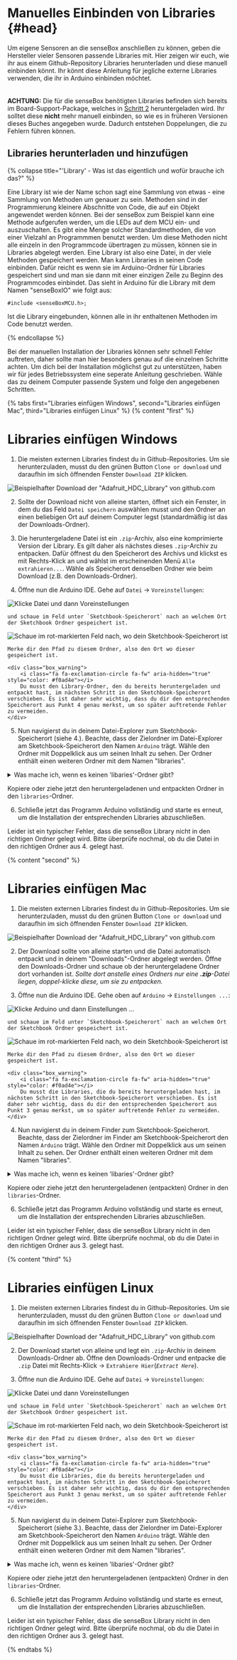 # Manuelles Einbinden von Libraries {#head}

<div class="description">Um eigene Sensoren an die senseBox anschließen zu können, geben die Hersteller vieler Sensoren passende Libraries mit. Hier zeigen wir euch, wie ihr aus einem Github-Repository Libraries herunterladen und diese manuell einbinden könnt. Ihr könnt diese Anleitung für jegliche externe Libraries verwenden, die ihr in Arduino einbinden möchtet. </div>
<div class="line">
    <br>
    <br>
</div>

<div class="box_error">
    <i class="fa fa-exclamation-triangle fa-fw" aria-hidden="true" style="color: #d9534f"></i>
    <b>ACHTUNG:</b> Die für die senseBox benötigten Libraries befinden sich bereits im Board-Support-Package, welches in <a href="../erste-schritte/board-support-packages-installieren.md">Schritt 2</a> heruntergeladen wird. Ihr solltet diese <b> nicht </b> mehr manuell einbinden, so wie es in früheren Versionen dieses Buches angegeben wurde.
    Dadurch entstehen Doppelungen, die zu Fehlern führen können.
</div>

## Libraries herunterladen und hinzufügen

{% collapse title="'Library' - Was ist das eigentlich und wofür brauche ich das?" %}

Eine Library ist wie der Name schon sagt eine Sammlung von etwas - eine Sammlung von Methoden um genauer zu sein. Methoden sind in der Programmierung kleinere Abschnitte von Code, die auf ein Objekt angewendet werden können. 
Bei der senseBox zum Beispiel kann eine Methode aufgerufen werden, um die LEDs auf dem MCU ein- und auszuschalten. Es gibt eine Menge solcher Standardmethoden, die von einer Vielzahl an Programmmen benutzt werden. Um diese Methoden nicht alle einzeln in den Programmcode übertragen zu müssen, können sie in Libraries abgelegt werden. 
Eine Library ist also eine Datei, in der viele Methoden gespeichert werden. Man kann Libraries in seinen Code einbinden. Dafür reicht es wenn sie im Arduino-Ordner für Libraries gespeichert sind und man sie dann mit einer einzigen Zeile zu Beginn des Programmcodes einbindet. Das sieht in Arduino für die Library mit dem Namen "senseBoxIO" wie folgt aus: 

```arduino
#include <senseBoxMCU.h>;
```

Ist die Library eingebunden, können alle in ihr enthaltenen Methoden im Code benutzt werden. 

{% endcollapse %}


Bei der manuellen Installation der Libraries können sehr schnell Fehler auftreten, daher sollte man hier besonders genau auf die einzelnen Schritte achten. Um dich bei der Installation möglichst gut zu unterstützen, haben wir für jedes Betriebssystem eine seperate Anleitung geschrieben.
Wähle das zu deinem Computer passende System und folge den angegebenen Schritten.

{% tabs first="Libraries einfügen Windows", second="Libraries einfügen Mac", third="Libraries einfügen Linux" %}
{% content "first" %}
# Libraries einfügen Windows

1. Die meisten externen Libraries findest du in Github-Repositories. Um sie herunterzuladen, musst du den grünen Button `Clone or download` und daraufhin im sich öffnenden Fenster `Download ZIP` klicken. 

  ![Beispielhafter Download der "Adafruit_HDC_Library" von github.com](pictures/libraries/github_download.png)

2. Sollte der Download nicht von alleine starten, öffnet sich ein Fenster, in dem du das Feld ``Datei speichern`` auswählen musst und den Ordner an einen beliebigen Ort auf deinem Computer legst (standardmäßig ist das der Downloads-Ordner).

3. Die heruntergeladene Datei ist ein `.zip`-Archiv, also eine komprimierte Version der Library. Es gilt daher als nächstes dieses `.zip`-Archiv zu entpacken. Dafür öffnest du den Speicherort des Archivs und klickst es mit Rechts-Klick an und wählst im erscheinenden Menü `Alle extrahieren...`. Wähle als Speicherort denselben Ordner wie beim Download (z.B. den Downloads-Ordner).

4. Öffne nun die Arduino IDE. Gehe auf `Datei` -> `Voreinstellungen`:

 ![Klicke `Datei` und dann `Voreinstellungen`](pictures/libraries/voreinstellungen_2.PNG?raw=true)

    und schaue im Feld unter `Sketchbook-Speicherort` nach an welchem Ort der Sketchbook Ordner gespeichert ist. 

 ![Schaue im rot-markierten Feld nach, wo dein Sketchbook-Speicherort ist](pictures/libraries/voreinstellungen.PNG)

    Merke dir den Pfad zu diesem Ordner, also den Ort wo dieser gespeichert ist.

    <div class="box_warning">
        <i class="fa fa-exclamation-circle fa-fw" aria-hidden="true" style="color: #f0ad4e"></i>
        Du musst den Library-Ordner, den du bereits heruntergeladen und entpackt hast, im nächsten Schritt in den Sketchbook-Speicherort verschieben. Es ist daher sehr wichtig, dass du dir den entsprechenden Speicherort aus Punkt 4 genau merkst, um so später auftretende Fehler zu vermeiden.
    </div>

5. Nun navigierst du in deinem Datei-Explorer zum Sketchbook-Speicherort (siehe 4.). Beachte, dass der Zielordner im Datei-Explorer am Sketchbook-Speicherort den Namen `Arduino` trägt. Wähle den Ordner mit Doppelklick aus um seinen Inhalt zu sehen. Der Ordner enthält einen weiteren Ordner mit dem Namen "libraries".

 <details><summary>Was mache ich, wenn es keinen 'libaries'-Ordner gibt?</summary><p>Falls hier kein Ordner mit dem Namen "libraries" vorhanden ist, kannst du einfach einen neuen Ordner erstellen und diesen "libraries" nennen. Einen neuen Ordner erstellst du mit Rechtsklick in den Dateiexplorer -&gt; <code>Neu</code> -&gt; <code>Ordner</code>.</p></details>
 <p>Kopiere oder ziehe jetzt den heruntergeladenen und entpackten Ordner in den <code>libraries</code>-Ordner.</p>  

6. Schließe jetzt das Programm Arduino vollständig und starte es erneut, um die Installation der entsprechenden Libraries abzuschließen. 


<div class="box_warning">
    <i class="fa fa-exclamation-circle fa-fw" aria-hidden="true" style="color: #f0ad4e"></i>
    Leider ist ein typischer Fehler, dass die senseBox Library nicht in den richtigen Ordner gelegt wird. Bitte überprüfe nochmal, ob du die Datei in den richtigen Ordner aus 4. gelegt hast.
</div>

{% content "second" %}
# Libraries einfügen Mac

1. Die meisten externen Libraries findest du in Github-Repositories. Um sie herunterzuladen, musst du den grünen Button `Clone or download` und daraufhin im sich öffnenden Fenster `Download ZIP` klicken. 

  ![Beispielhafter Download der "Adafruit_HDC_Library" von github.com](pictures/libraries/github_download.png)

2. Der Download sollte von alleine starten und die Datei automatisch entpackt und in deinem "Downloads"-Ordner abgelegt werden. Öffne den Downloads-Ordner und schaue ob der heruntergeladene Ordner dort vorhanden ist. *Sollte dort anstelle eines Ordners nur eine **.zip**-Datei liegen, doppel-klicke diese, um sie zu entpacken.*

3. Öffne nun die Arduino IDE. Gehe oben auf `Arduino` -> `Einstellungen ...`:

 ![Klicke `Arduino` und dann `Einstellungen ...`](pictures/libraries/voreinstellungen_2_mac.png)

    und schaue im Feld unter `Sketchbook-Speicherort` nach an welchem Ort der Sketchbook Ordner gespeichert ist. 

 ![Schaue im rot-markierten Feld nach, wo dein Sketchbook-Speicherort ist](pictures/libraries/voreinstellungen_mac.png)

    Merke dir den Pfad zu diesem Ordner, also den Ort wo dieser gespeichert ist.

    <div class="box_warning">
        <i class="fa fa-exclamation-circle fa-fw" aria-hidden="true" style="color: #f0ad4e"></i>
        Du musst die Libraries, die du bereits heruntergeladen hast, im nächsten Schritt in den Sketchbook-Speicherort verschieben. Es ist daher sehr wichtig, dass du dir den entsprechenden Speicherort aus Punkt 3 genau merkst, um so später auftretende Fehler zu vermeiden.
    </div>

4. Nun navigierst du in deinem Finder zum Sketchbook-Speicherort. Beachte, dass der Zielordner im Finder am Sketchbook-Speicherort den Namen `Arduino` trägt. Wähle den Ordner mit Doppelklick aus um seinen Inhalt zu sehen. Der Ordner enthält einen weiteren Ordner mit dem Namen "libraries".

 <details><summary>Was mache ich, wenn es keinen 'libaries'-Ordner gibt?</summary><p>Falls hier kein Ordner mit dem Namen "libraries" vorhanden ist, kannst du einfach einen neuen Ordner erstellen und diesen "libraries" nennen.</p></details>
 <p>Kopiere oder ziehe jetzt den heruntergeladenen (entpackten) Ordner in den <code>libraries</code>-Ordner.</p>

6. Schließe jetzt das Programm Arduino vollständig und starte es erneut, um die Installation der entsprechenden Libraries abzuschließen. 


<div class="box_warning">
    <i class="fa fa-exclamation-circle fa-fw" aria-hidden="true" style="color: #f0ad4e"></i>
    Leider ist ein typischer Fehler, dass die senseBox Library nicht in den richtigen Ordner gelegt wird. Bitte überprüfe nochmal, ob du die Datei in den richtigen Ordner aus 3. gelegt hast.
</div>

{% content "third" %}
# Libraries einfügen Linux

1.  Die meisten externen Libraries findest du in Github-Repositories. Um sie herunterzuladen, musst du den grünen Button `Clone or download` und daraufhin im sich öffnenden Fenster `Download ZIP` klicken. 

  ![Beispielhafter Download der "Adafruit_HDC_Library" von github.com](pictures/libraries/github_download.png)

2. Der Download startet von alleine und legt ein `.zip`-Archiv in deinem Downloads-Ordner ab. Öffne den Downloads-Ordner und entpacke die `.zip` Datei mit Rechts-Klick -> `Extrahiere Hier`(*`Extract Here`*).

3. Öffne nun die Arduino IDE. Gehe auf `Datei` -> `Voreinstellungen`:

 ![Klicke `Datei` und dann `Voreinstellungen`](pictures/libraries/voreinstellungen_2_linux.png)

    und schaue im Feld unter `Sketchbook-Speicherort` nach an welchem Ort der Sketchbook Ordner gespeichert ist. 

 ![Schaue im rot-markierten Feld nach, wo dein Sketchbook-Speicherort ist](pictures/libraries/voreinstellungen_linux.png)

    Merke dir den Pfad zu diesem Ordner, also den Ort wo dieser gespeichert ist.

    <div class="box_warning">
        <i class="fa fa-exclamation-circle fa-fw" aria-hidden="true" style="color: #f0ad4e"></i>
        Du musst die Libraries, die du bereits heruntergeladen und entpackt hast, im nächsten Schritt in den Sketchbook-Speicherort verschieben. Es ist daher sehr wichtig, dass du dir den entsprechenden Speicherort aus Punkt 3 genau merkst, um so später auftretende Fehler zu vermeiden.
    </div>

5. Nun navigierst du in deinem Datei-Explorer zum Sketchbook-Speicherort (siehe 3.). Beachte, dass der Zielordner im Datei-Explorer am Sketchbook-Speicherort den Namen `Arduino` trägt. Wähle den Ordner mit Doppelklick aus um seinen Inhalt zu sehen. Der Ordner enthält einen weiteren Ordner mit dem Namen "libraries".

 <details><summary>Was mache ich, wenn es keinen 'libaries'-Ordner gibt?</summary><p>Falls hier kein Ordner mit dem Namen "libraries" vorhanden ist, kannst du einfach einen neuen Ordner erstellen und diesen "libraries" nennen. Einen neuen Ordner erstellst du mit Rechtsklick in den Dateiexplorer -&gt; <code>Neuer Ordner (New Folder)</code>. </p></details>
 <p>Kopiere oder ziehe jetzt den heruntergeladenen (entpackten) Ordner in den <code>libraries</code>-Ordner.</p>

6. Schließe jetzt das Programm Arduino vollständig und starte es erneut, um die Installation der entsprechenden Libraries abzuschließen. 


<div class="box_warning">
    <i class="fa fa-exclamation-circle fa-fw" aria-hidden="true" style="color: #f0ad4e"></i>
    Leider ist ein typischer Fehler, dass die senseBox Library nicht in den richtigen Ordner gelegt wird. Bitte überprüfe nochmal, ob du die Datei in den richtigen Ordner aus 3. gelegt hast.
</div>

{% endtabs %}


